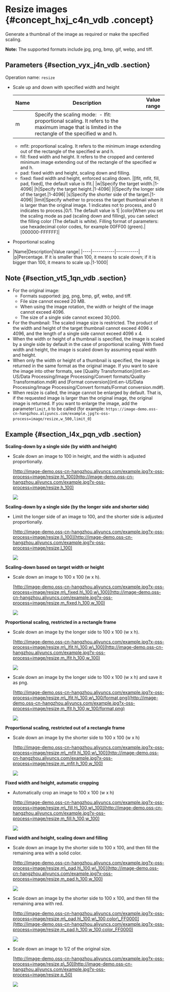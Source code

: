 # Resize images {#concept_hxj_c4n_vdb .concept}

Generate a thumbnail of the image as required or make the specified scaling.

**Note:** The supported formats include jpg, png, bmp, gif, webp, and tiff.

## Parameters {#section_vyx_j4n_vdb .section}

Operation name: `resize`

-   Scale up and down with specified width and height

    |Name|Description|Value range|
    |----|-----------|-----------|
    |m|Specify the scaling mode:     -   lfit: proportional scaling. It refers to the maximum image that is limited in the rectangle of the specified w and h.
    -   mfit: proportional scaling. It refers to the minimum image extending out of the rectangle of the specified w and h.
    -   fill: fixed width and height. It refers to the cropped and centered minimum image extending out of the rectangle of the specified w and h.
    -   pad: fixed width and height, scaling down and filling.
    -   fixed: fixed width and height, enforced scaling down.
|\[lfit, mfit, fill, pad, fixed\], the default value is lfit.|
    |w|Specify the target width.|1-4096|
    |h|Specify the target height.|1-4096|
    |l|Specify the longer side of the target.|1-4096|
    |s|Specify the shorter side of the target.|1-4096|
    |limit|Specify whether to process the target thumbnail when it is larger than the original image. 1 indicates not to process, and 0 indicates to process.|0/1. The default value is 1|
    |color|When you set the scaling mode as pad \(scaling down and filling\), you can select the filling color \(The default is white\). Filling format of parameters: use hexadecimal color codes, for example 00FF00 \(green\).|\[000000-FFFFFF\]|

-   Proportional scaling
-   |Name|Description|Value range|
|----|-----------|-----------|
|p|Percentage. If it is smaller than 100, it means to scale down; if it is bigger than 100, it means to scale up.|1-1000|


## Note {#section_vt5_1qn_vdb .section}

-   For the original image:
    -   Formats supported: jpg, png, bmp, gif, webp, and tiff.
    -   File size cannot exceed 20 MB.
    -   When using the image rotation, the width or height of the image cannot exceed 4096.
    -   The size of a single side cannot exceed 30,000.
-   For the thumbnail: The scaled image size is restricted. The product of the width and height of the target thumbnail cannot exceed 4096 x 4096, and the length of a single side cannot exceed 4096 x 4.
-   When the width or height of a thumbnail is specified, the image is scaled by a single side by default in the case of proportional scaling. With fixed width and height, the image is scaled down by assuming equal width and height.
-   When only the width or height of a thumbnail is specified, the image is returned in the same format as the original image. If you want to save the image into other formats, see [Quality Transformation](intl.en-US/Data Processing/Image Processing/Convert formats/Quality Transformation.md#) and [Format conversion](intl.en-US/Data Processing/Image Processing/Convert formats/Format conversion.md#).
-   When resize is called, the image cannot be enlarged by default. That is, if the requested image is larger than the original image, the original image is returned. If you want to enlarge the image, add the parameter`limit,0` to be called \(for example: `https://image-demo.oss-cn-hangzhou.aliyuncs.com/example.jpg?x-oss-process=image/resize,w_500,limit_0`\)

## Example {#section_l4x_pqn_vdb .section}

**Scaling-down by a single side \(by width and height\)**

-   Scale down an image to 100 in height, and the width is adjusted proportionally.

    [http://image-demo.oss-cn-hangzhou.aliyuncs.com/example.jpg?x-oss-process=image/resize,h\_100](http://image-demo.oss-cn-hangzhou.aliyuncs.com/example.jpg?x-oss-process=image/resize,h_100)

    ![](http://static-aliyun-doc.oss-cn-hangzhou.aliyuncs.com/assets/img/4769/15474433082414_en-US.jpg)


**Scaling-down by a single side \(by the longer side and shorter side\)**

-   Limit the longer side of an image to 100, and the shorter side is adjusted proportionally.

    [http://image-demo.oss-cn-hangzhou.aliyuncs.com/example.jpg?x-oss-process=image/resize,l\_100](http://image-demo.oss-cn-hangzhou.aliyuncs.com/example.jpg?x-oss-process=image/resize,l_100)

    ![](http://static-aliyun-doc.oss-cn-hangzhou.aliyuncs.com/assets/img/4769/15474433092415_en-US.jpg)


**Scaling-down based on target width or height**

-   Scale down an image to 100 x 100 \(w x h\).

    [http://image-demo.oss-cn-hangzhou.aliyuncs.com/example.jpg?x-oss-process=image/resize,m\_fixed,h\_100,w\_100](http://image-demo.oss-cn-hangzhou.aliyuncs.com/example.jpg?x-oss-process=image/resize,m_fixed,h_100,w_100)

    ![](http://static-aliyun-doc.oss-cn-hangzhou.aliyuncs.com/assets/img/4769/15474433092416_en-US.jpg)


**Proportional scaling, restricted in a rectangle frame**

-   Scale down an image by the longer side to 100 x 100 \(w x h\).

    [http://image-demo.oss-cn-hangzhou.aliyuncs.com/example.jpg?x-oss-process=image/resize,m\_lfit,h\_100,w\_100](http://image-demo.oss-cn-hangzhou.aliyuncs.com/example.jpg?x-oss-process=image/resize,m_lfit,h_100,w_100)

    ![](http://static-aliyun-doc.oss-cn-hangzhou.aliyuncs.com/assets/img/4769/15474433092418_en-US.png)

-   Scale down an image by the longer side to 100 x 100 \(w x h\) and save it as png.

    [http://image-demo.oss-cn-hangzhou.aliyuncs.com/example.jpg?x-oss-process=image/resize,m\_lfit,h\_100,w\_100/format,png](http://image-demo.oss-cn-hangzhou.aliyuncs.com/example.jpg?x-oss-process=image/resize,m_lfit,h_100,w_100/format,png)

    ![](http://static-aliyun-doc.oss-cn-hangzhou.aliyuncs.com/assets/img/4769/15474433092419_en-US.png)


**Proportional scaling, restricted out of a rectangle frame**

-   Scale down an image by the shorter side to 100 x 100 \(w x h\)

    [http://image-demo.oss-cn-hangzhou.aliyuncs.com/example.jpg?x-oss-process=image/resize,m\_mfit,h\_100,w\_100](http://image-demo.oss-cn-hangzhou.aliyuncs.com/example.jpg?x-oss-process=image/resize,m_mfit,h_100,w_100)

    ![](http://static-aliyun-doc.oss-cn-hangzhou.aliyuncs.com/assets/img/4769/15474433092420_en-US.jpg)


**Fixed width and height, automatic cropping**

-   Automatically crop an image to 100 x 100 \(w x h\)

    [http://image-demo.oss-cn-hangzhou.aliyuncs.com/example.jpg?x-oss-process=image/resize,m\_fill,h\_100,w\_100](http://image-demo.oss-cn-hangzhou.aliyuncs.com/example.jpg?x-oss-process=image/resize,m_fill,h_100,w_100)

    ![](http://static-aliyun-doc.oss-cn-hangzhou.aliyuncs.com/assets/img/4769/15474433092425_en-US.jpg)


**Fixed width and height, scaling down and filling**

-   Scale down an image by the shorter side to 100 x 100, and then fill the remaining area with a solid color.

    [http://image-demo.oss-cn-hangzhou.aliyuncs.com/example.jpg?x-oss-process=image/resize,m\_pad,h\_100,w\_100](http://image-demo.oss-cn-hangzhou.aliyuncs.com/example.jpg?x-oss-process=image/resize,m_pad,h_100,w_100)

    ![](http://static-aliyun-doc.oss-cn-hangzhou.aliyuncs.com/assets/img/4769/15474433092421_en-US.jpg)

-   Scale down an image by the shorter side to 100 x 100, and then fill the remaining area with red.

    [http://image-demo.oss-cn-hangzhou.aliyuncs.com/example.jpg?x-oss-process=image/resize,m\_pad,h\_100,w\_100,color\_FF0000](http://image-demo.oss-cn-hangzhou.aliyuncs.com/example.jpg?x-oss-process=image/resize,m_pad,h_100,w_100,color_FF0000)

    ![](http://static-aliyun-doc.oss-cn-hangzhou.aliyuncs.com/assets/img/4769/15474433092423_en-US.jpg)

-   Scale down an image to 1/2 of the original size.

    [http://image-demo.oss-cn-hangzhou.aliyuncs.com/example.jpg?x-oss-process=image/resize,p\_50](http://image-demo.oss-cn-hangzhou.aliyuncs.com/example.jpg?x-oss-process=image/resize,p_50)

    ![](http://static-aliyun-doc.oss-cn-hangzhou.aliyuncs.com/assets/img/4769/15474433092422_en-US.jpg)


